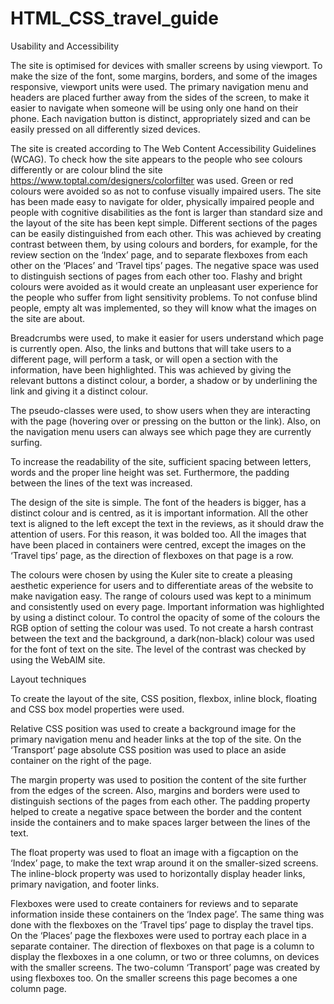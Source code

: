 # HTML_CSS_travel_guide

Usability and Accessibility

The site is optimised for devices with smaller screens by using viewport. To make the size of the font, some margins, borders, and some of the images responsive, viewport units were used. The primary navigation menu and headers are placed further away from the sides of the screen, to make it easier to navigate when someone will be using only one hand on their phone. Each navigation button is distinct, appropriately sized and can be easily pressed on all differently sized devices. 

The site is created according to The Web Content Accessibility Guidelines (WCAG). To check how the site appears to the people who see colours differently or are colour blind the site https://www.toptal.com/designers/colorfilter was used. Green or red colours were avoided so as not to confuse visually impaired users. The site has been made easy to navigate for older, physically impaired people and people with cognitive disabilities as the font is larger than standard size and the layout of the site has been kept simple. Different sections of the pages can be easily distinguished from each other. This was achieved by creating contrast between them, by using colours and borders, for example, for the review section on the ‘Index’ page, and to separate flexboxes from each other on the ‘Places’ and ‘Travel tips’ pages. The negative space was used to distinguish sections of pages from each other too. Flashy and bright colours were avoided as it would create an unpleasant user experience for the people who suffer from light sensitivity problems. To not confuse blind people, empty alt was implemented, so they will know what the images on the site are about.

Breadcrumbs were used, to make it easier for users understand which page is currently open. Also, the links and buttons that will take users to a different page, will perform a task, or will open a section with the information, have been highlighted. This was achieved by giving the relevant buttons a distinct colour, a border, a shadow or by underlining the link and giving it a distinct colour.

The pseudo-classes were used, to show users when they are interacting with the page (hovering over or pressing on the button or the link). Also, on the navigation menu users can always see which page they are currently surfing.

To increase the readability of the site, sufficient spacing between letters, words and the proper line height was set. Furthermore, the padding between the lines of the text was increased.

The design of the site is simple. The font of the headers is bigger, has a distinct colour and is centred, as it is important information. All the other text is aligned to the left except the text in the reviews, as it should draw the attention of users. For this reason, it was bolded too. All the images that have been placed in containers were centred, except the images on the ‘Travel tips’ page, as the direction of flexboxes on that page is a row. 

The colours were chosen by using the Kuler site to create a pleasing aesthetic experience for users and to differentiate areas of the website to make navigation easy. The range of colours used was kept to a minimum and consistently used on every page. Important information was highlighted by using a distinct colour. To control the opacity of some of the colours the RGB option of setting the colour was used. To not create a harsh contrast between the text and the background, a dark(non-black) colour was used for the font of text on the site. The level of the contrast was checked by using the WebAIM site.

Layout techniques

To create the layout of the site, CSS position, flexbox, inline block, floating and CSS box model properties were used. 

Relative CSS position was used to create a background image for the primary navigation menu and header links at the top of the site. On the ‘Transport’ page absolute CSS position was used to place an aside container on the right of the page.

The margin property was used to position the content of the site further from the edges of the screen. Also, margins and borders were used to distinguish sections of the pages from each other. The padding property helped to create a negative space between the border and the content inside the containers and to make spaces larger between the lines of the text. 

The float property was used to float an image with a figcaption on the ‘Index’ page, to make the text wrap around it on the smaller-sized screens.
The inline-block property was used to horizontally display header links, primary navigation, and footer links. 

Flexboxes were used to create containers for reviews and to separate information inside these containers on the ‘Index page’. The same thing was done with the flexboxes on the ‘Travel tips’ page to display the travel tips. On the ‘Places’ page the flexboxes were used to portray each place in a separate container. The direction of flexboxes on that page is a column to display the flexboxes in a one column, or two or three columns, on devices with the smaller screens. The two-column ‘Transport’ page was created by using flexboxes too. On the smaller screens this page becomes a one column page.


